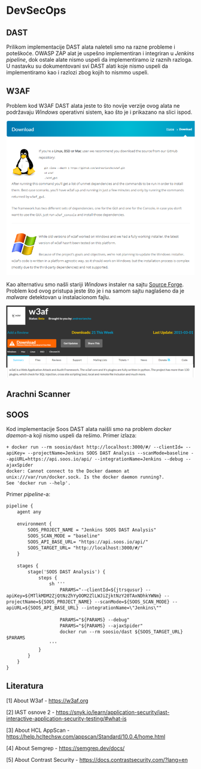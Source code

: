 # DevSecOps
## DAST
Prilikom implementacije DAST alata naleteli smo na razne probleme i poteškoće. OWASP ZAP alat je uspešno implementiran i integriran u <i>Jenkins pipeline</i>, dok ostale alate nismo uspeli da implementiramo iz raznih razloga. U nastavku su dokumentovani svi DAST alati koje nismo uspeli da implementiramo kao i razlozi zbog kojih to nismmo uspeli.

## W3AF
Problem kod W3AF DAST alata jeste to što novije verzije ovog alata ne podržavaju <i>Windows</i> operativni sistem, kao što je i prikazano na slici ispod.

![W3AF graph](/docs/images/w3af_windows.PNG)

Kao alternativu smo našli stariji <i>Windows</i> instaler na sajtu [Source Forge](https://sourceforge.net/projects/w3af/). Problem kod ovog pristupa jeste što je i na samom sajtu naglašeno da je <i>malware</i> detektovan u instalacionom fajlu.

![W3AF graph](/docs/images/w3af_windows_malware.PNG)

## Arachni Scanner


## SOOS
Kod implementacije Soos DAST alata naišli smo na problem <i>docker daemon</i>-a koji nismo uspeli da rešimo. Primer izlaza:
```
+ docker run --rm soosio/dast http://localhost:3000/#/ --clientId= --apiKey= --projectName=Jenkins SOOS DAST Analysis --scanMode=baseline --apiURL=https://api.soos.io/api/ --integrationName=Jenkins --debug --ajaxSpider
docker: Cannot connect to the Docker daemon at unix:///var/run/docker.sock. Is the docker daemon running?.
See 'docker run --help'.
```

Primer <i>pipeline</i>-a: 
```
pipeline {
    agent any

    environment {
        SOOS_PROJECT_NAME = "Jenkins SOOS DAST Analysis"
        SOOS_SCAN_MODE = "baseline"
        SOOS_API_BASE_URL= "https://api.soos.io/api/"
        SOOS_TARGET_URL= "http://localhost:3000/#/"
    }

    stages {
        stage('SOOS DAST Analysis') {
            steps {
                sh '''
                    PARAMS="--clientId=${jtrsqusur} --apiKey=${MTlkMDM2ZjQtNzZhYyOOM2ZlLWJiZjktNzY20TAxNDhkYWNm} --projectName=${SOOS_PROJECT_NAME} --scanMode=${SOOS_SCAN_MODE} --apiURL=${SOOS_API_BASE_URL} --integrationName=\"Jenkins\""
                    
                    PARAMS="${PARAMS} --debug"
                    PARAMS="${PARAMS} --ajaxSpider"
                    docker run --rm soosio/dast ${SOOS_TARGET_URL} $PARAMS 
                '''
            }
        }
    }
}

```


## Literatura
[1] About W3af - https://w3af.org

[2] IAST osnove 2 - https://snyk.io/learn/application-security/iast-interactive-application-security-testing/#what-is

[3] About HCL AppScan - https://help.hcltechsw.com/appscan/Standard/10.0.4/home.html

[4] About Semgrep - https://semgrep.dev/docs/

[5] About Contrast Security - https://docs.contrastsecurity.com/?lang=en